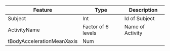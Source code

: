 Feature	|	Type	|	Description
--------|-----------|-------------------
Subject	|	Int	|	Id of Subject
ActivityName	|	Factor of 6 levels	|	Name of Activity
tBodyAccelerationMeanXaxis	|	Num	|	